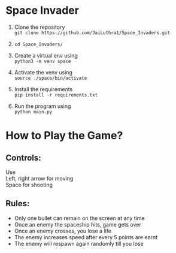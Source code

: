 # Space Invader

1. Clone the repository <br>
`git clone https://github.com/JaiLuthra1/Space_Invaders.git`

2. `cd Space_Invaders/`

3. Create a virtual env using <br>
`python3 -m venv space`

4. Activate the venv using <br>
`source ./space/bin/activate`

5. Install the requirements <br>
`pip install -r requirements.txt`

6. Run the program using <br>
`python main.py`


# How to Play the Game?

## Controls:
Use <br>
Left, right arrow for moving <br>
Space for shooting

## Rules:

- Only one bullet can remain on the screen at any time <br>
- Once an enemy the spaceship hits, game gets over <br>
- Once an enemy crosses, you lose a life <br>
- The enemy increases speed after every 5 points are earnt <br>
- The enemy will respawn again randomly till you lose <br>